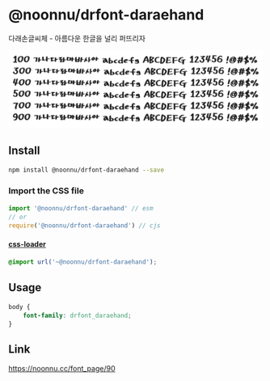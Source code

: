 # @noonnu/drfont-daraehand

다래손글씨체 - 아름다운 한글을 널리 퍼뜨리자

![example](./example.png)

## Install

```bash
npm install @noonnu/drfont-daraehand --save
```

### Import the CSS file

```js
import '@noonnu/drfont-daraehand' // esm
// or
require('@noonnu/drfont-daraehand') // cjs
```

#### [css-loader](https://github.com/webpack-contrib/css-loader)

```css
@import url('~@noonnu/drfont-daraehand');
```

## Usage

```css
body {
    font-family: drfont_daraehand;
}
```

## Link

https://noonnu.cc/font_page/90
